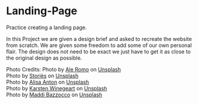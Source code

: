 # Landing-Page
Practice creating a landing page.

In this Project we are given a design brief and asked to recreate the website from scratch. We are given some freedom to add some of our own personal flair. The design does not need to be exact we just have to get it as close to the original design as possible.



Photo Credits:
Photo by <a href="https://unsplash.com/@aleromophotography?utm_source=unsplash&utm_medium=referral&utm_content=creditCopyText">Ale Romo</a> on <a href="https://unsplash.com/s/photos/spa?utm_source=unsplash&utm_medium=referral&utm_content=creditCopyText">Unsplash</a> <br>
  Photo by <a href="https://unsplash.com/@allthestories?utm_source=unsplash&utm_medium=referral&utm_content=creditCopyText">Storiès</a> on <a href="https://unsplash.com/s/photos/candle?utm_source=unsplash&utm_medium=referral&utm_content=creditCopyText">Unsplash</a><br>
  Photo by <a href="https://unsplash.com/@alisaanton?utm_source=unsplash&utm_medium=referral&utm_content=creditCopyText">Alisa Anton</a> on <a href="https://unsplash.com/s/photos/relax?utm_source=unsplash&utm_medium=referral&utm_content=creditCopyText">Unsplash</a><br>
  Photo by <a href="https://unsplash.com/@karsten116?utm_source=unsplash&utm_medium=referral&utm_content=creditCopyText">Karsten Winegeart</a> on <a href="https://unsplash.com/s/photos/relax?utm_source=unsplash&utm_medium=referral&utm_content=creditCopyText">Unsplash</a><br>
  Photo by <a href="https://unsplash.com/@maddibazzocco?utm_source=unsplash&utm_medium=referral&utm_content=creditCopyText">Maddi Bazzocco</a> on <a href="https://unsplash.com/s/photos/relax?utm_source=unsplash&utm_medium=referral&utm_content=creditCopyText">Unsplash</a><br>
  
  
